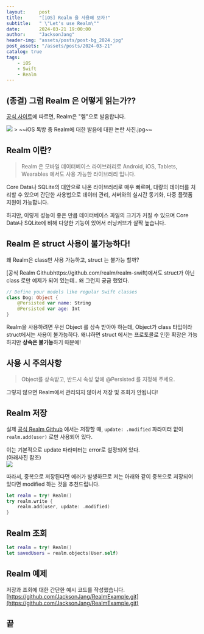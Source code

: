 ```yaml
---
layout:     post
title:      "[iOS] Realm 을 사용해 보자!"
subtitle:   " \"Let's use Realm\""
date:       2024-03-21 19:00:00
author:     "JacksonJang"
header-img: "assets/posts/post-bg_2024.jpg"
post_assets: "/assets/posts/2024-03-21"
catalog: true
tags:
    - iOS
    - Swift
    - Realm
---
```


## (종결) 그럼 Realm 은 어떻게 읽는가??
[공식 사이트](https://academy.realm.io/kr/posts/gdg-seoul-realm-introduce/)에 따르면, Realm은 "렘"으로 발음합니다.

<img src="{{ page.post_assets }}/realm-kakaotalk.png">
> ~~iOS 톡방 중 Realm에 대한 발음에 대한 논란 사진.jpg~~

## Realm 이란?
> Realm 은 모바일 데이터베이스 라이브러리로 Android, iOS, Tablets, Wearables 에서도 사용 가능한 라이브러리 입니다.

Core Data나 SQLite의 대안으로 나온 라이브러리로 매우 빠르며, 대량의 데이터를 처리할 수 있으며 간단한 사용법으로 데이터 관리, 서버와의 실시간 동기화, 다중 플랫폼 지원이 가능합니다.

하지만, 이렇게 성능이 좋은 만큼 데이터베이스 파일의 크기가 커질 수 있으며 Core Data나 SQLite에 비해 다양한 기능이 있어서 러닝커브가 살짝 높습니다.

## Realm 은 struct 사용이 불가능하다!
왜 Realm은 class만 사용 가능하고, struct 는 불가능 할까?

[공식 Realm Githubhttps://github.com/realm/realm-swift)에서도 struct가 아닌 class 로만 예제가 되어 있는데.. 왜 그런지 궁금 했었다.

```swift
// Define your models like regular Swift classes
class Dog: Object {
    @Persisted var name: String
    @Persisted var age: Int
}
```

Realm을 사용하려면 우선 Object 를 상속 받아야 하는데, Object가 class 타입이라 struct에서는 사용이 불가능하다. 왜냐하면 struct 에서는 프로토콜로 인한 확장은 가능하지만 **상속은 불가능**하기 때문에!

## 사용 시 주의사항
> Object를 상속받고, 반드시 속성 앞에 @Persisted 를 지정해 주세요.

그렇지 않으면 Realm에서 관리되지 않아서 저장 및 조회가 안됩니다!

## Realm 저장
실제 [공식 Realm Github](https://github.com/realm/realm-swift) 에서는 저장할 때, `update: .modified` 파라미터 없이 `realm.add(user)` 로만 사용되어 있다.

이는 기본적으로 update 파라미터는 error로 설정되어 있다.
<br />
(아래사진 참조)
<br />
<img src="{{ page.post_assets }}/realm-add.png">

따라서, 중복으로 저장된다면 에러가 발생하므로 저는 아래와 같이 중복으로 저장되어 있다면 modified 하는 것을 추천드립니다.

```swift
let realm = try! Realm()
try realm.write {
    realm.add(user, update: .modified)
}
```

## Realm 조회
```swift
let realm = try! Realm()        
let savedUsers = realm.objects(User.self)
```

## Realm 예제
저장과 조회에 대한 간단한 예시 코드를 작성했습니다.
<br />
[https://github.com/JacksonJang/RealmExample.git](https://github.com/JacksonJang/RealmExample.git)

## 끝